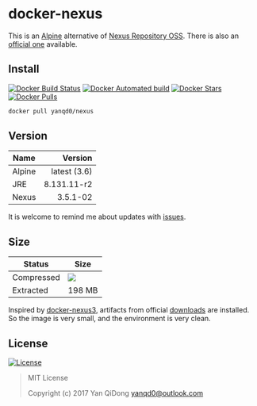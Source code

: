 # docker-nexus

This is an [Alpine] alternative of [Nexus Repository OSS].
There is also an [official one][nexus3] available.

[Alpine]:https://www.alpinelinux.org/
[Nexus Repository OSS]:https://www.sonatype.com/nexus-repository-oss
[nexus3]:https://hub.docker.com/r/sonatype/nexus3/

## Install

[![Docker Build Status](https://img.shields.io/docker/build/yanqd0/nexus.svg)](https://hub.docker.com/r/yanqd0/nexus/builds/)
[![Docker Automated build](https://img.shields.io/docker/automated/yanqd0/nexus.svg)](https://hub.docker.com/r/yanqd0/nexus/builds/)
[![Docker Stars](https://img.shields.io/docker/stars/yanqd0/nexus.svg)](https://hub.docker.com/r/yanqd0/nexus/)
[![Docker Pulls](https://img.shields.io/docker/pulls/yanqd0/nexus.svg)](https://hub.docker.com/r/yanqd0/nexus/)

```sh
docker pull yanqd0/nexus
```

## Version

| Name   | Version      |
| ----   | ------:      |
| Alpine | latest (3.6) |
| JRE    | 8.131.11-r2  |
| Nexus  | 3.5.1-02     |

It is welcome to remind me about updates with [issues].

[issues]:https://github.com/yanqd0/docker-nexus/issues/new

## Size

| Status     | Size                                |
| ------     | ----                                |
| Compressed | [![][microbadger.svg]][microbadger] |
| Extracted  | 198 MB                              |

Inspired by [docker-nexus3], artifacts from official [downloads] are installed.
So the image is very small, and the environment is very clean.

[microbadger.svg]:https://images.microbadger.com/badges/image/yanqd0/nexus.svg
[microbadger]:https://microbadger.com/images/yanqd0/nexus
[docker-nexus3]:https://hub.docker.com/r/sonatype/docker-nexus3/
[downloads]:https://www.sonatype.com/download-oss-sonatype

## License

[![License](https://img.shields.io/github/license/yanqd0/docker-nexus.svg)](https://github.com/yanqd0/docker-nexus/blob/master/LICENSE)

> MIT License
>
> Copyright (c) 2017 Yan QiDong <yanqd0@outlook.com>
